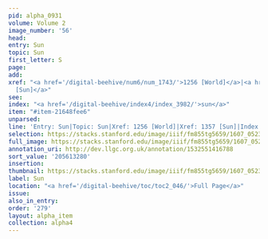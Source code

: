 ```yaml
---
pid: alpha_0931
volume: Volume 2
image_number: '56'
head:
entry: Sun
topic: Sun
first_letter: S
page:
add:
xref: "<a href='/digital-beehive/num6/num_1743/'>1256 [World]</a>|<a href='/digital-beehive/num6/num_1924/'>1357
  [Sun]</a>"
see:
index: "<a href='/digital-beehive/index4/index_3982/'>sun</a>"
item: "#item-21648fee6"
unparsed:
line: 'Entry: Sun|Topic: Sun|Xref: 1256 [World]|Xref: 1357 [Sun]|Index: sun|#item-21648fee6'
selection: https://stacks.stanford.edu/image/iiif/fm855tg5659/1607_0523/771,3280,2977,606/full/0/default.jpg
full_image: https://stacks.stanford.edu/image/iiif/fm855tg5659/1607_0523/full/full/0/default.jpg
annotation_uri: http://dev.llgc.org.uk/annotation/1532551416788
sort_value: '205613280'
insertion:
thumbnail: https://stacks.stanford.edu/image/iiif/fm855tg5659/1607_0523/771,3280,600,180/250,/0/default.jpg
label: Sun
location: "<a href='/digital-beehive/toc/toc2_046/'>Full Page</a>"
issue:
also_in_entry:
order: '279'
layout: alpha_item
collection: alpha4
---
```

